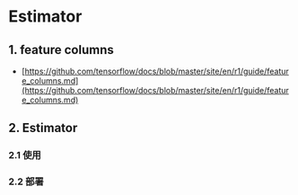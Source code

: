 # Estimator


## 1. feature columns

+ [https://github.com/tensorflow/docs/blob/master/site/en/r1/guide/feature_columns.md](https://github.com/tensorflow/docs/blob/master/site/en/r1/guide/feature_columns.md)


## 2. Estimator

### 2.1 使用

### 2.2 部署